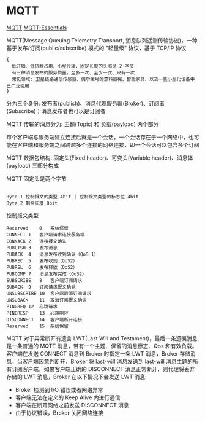# MQTT

[MQTT](https://mqtt.org/)
[MQTT-Essentials](https://www.hivemq.com/mqtt-essentials/)

MQTT(Message Queuing Telemetry Transport, 消息队列遥测传输协议)，一种基于发布/订阅(public/subscribe) 模式的 "轻量级" 协议，基于 TCP/IP 协议

```
{
  低开销、低贷款占用，小型传输，固定长度的头部是 2 字节
  有三种消息发布的服务质量，至多一次、至少一次、只有一次
  常见领域: 卫星链路通信传感器、偶尔拨号的意料器械、智能家具、以及一些小型化设备中已广泛使用
}
```

分为三个身份: 发布者(publish)、消息代理服务器(Broker)、订阅者(Subscribe)；消息发布者也可以是订阅者

MQTT 传输的消息分为: 主题(Topic) 和 负载(payload) 两个部分

每个客户端与服务端建立连接后就是一个会话，一个会话存在于一个网络中，也可能在客户端和服务端之间跨越多个连接的网络连接，即一个会话可以包含多个订阅

MQTT 数据包结构: 固定头(Fixed header)、可变头(Variable header)、消息体(payload) 三部分构成


MQTT 固定头是两个字节
```

Byte 1 控制报文的类型 4bit | 控制报文类型的标志位 4bit
Byte 2 剩余长度 8bit

```

控制报文类型
```
Reserved	0	系统保留
CONNECT	1	客户端请求连接服务端
CONNACK	2	连接报文确认
PUBLISH	3	发布消息
PUBACK	4	消息发布收到确认（QoS 1）
PUBREC	5	发布收到（QoS2）
PUBREL	6	发布释放（QoS2）
PUBCOMP	7	消息发布完成（QoS2）
SUBSCRIBE	8	客户端订阅请求
SUBACK	9	订阅请求报文确认
UNSUBSCRIBE	10	客户端取消订阅请求
UNSUBACK	11	取消订阅报文确认
PINGREQ	12	心跳请求
PINGRESP	13	心跳响应
DISCONNECT	14	客户端断开连接
Reserved	15	系统保留
```

MQTT 对于异常断开有遗言 LWT(Last Will and Testament)，最后一条遗嘱消息是一条普通的 MQTT 消息，带有一个主题、保留的消息标志、Qos 和有效负载。客户端在发送 CONNECT 消息到 Broker 时指定一条 LWT 消息，Broker 存储消息，当客户端因意外断开，Broker 将 last-will 消息发送到 last-will 消息主题的所有订阅客户端，如果客户端正确的 DISCONNECT 消息正常断开，则代理将丢弃存储的 LWT 消息，Broker 在以下情况下会发送 LWT 消息:

- Broker 检测到 I/O 错误或者网络异常
- 客户端无法在定义的 Keep Alive 内进行通信
- 客户端在断开网络之前发送 DISCONNECT 消息
- 由于协议错误，Broker 关闭网络连接
